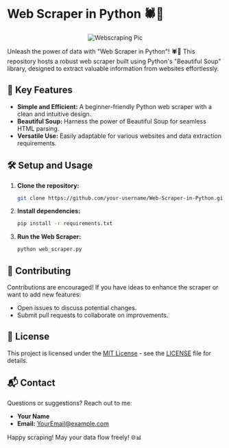 # Web Scraper in Python 🕷️🐍

<div align="center">
  <img src="https://blog-images.webscraper.io/images/RDUD7eLl4kzTSwESZiycUJmExDT27lMHiyfdcciK.png" alt="Webscraping Pic">
</div>

Unleash the power of data with "Web Scraper in Python"! 🕷️🐍 This repository hosts a robust web scraper built using Python's "Beautiful Soup" library, designed to extract valuable information from websites effortlessly.

## 🚀 Key Features

- **Simple and Efficient:** A beginner-friendly Python web scraper with a clean and intuitive design.
- **Beautiful Soup:** Harness the power of Beautiful Soup for seamless HTML parsing.
- **Versatile Use:** Easily adaptable for various websites and data extraction requirements.

## 🛠️ Setup and Usage

1. **Clone the repository:**
    ```bash
    git clone https://github.com/your-username/Web-Scraper-in-Python.git
    ```

2. **Install dependencies:**
    ```bash
    pip install -r requirements.txt
    ```

3. **Run the Web Scraper:**
    ```bash
    python web_scraper.py
    ```

## 🤝 Contributing

Contributions are encouraged! If you have ideas to enhance the scraper or want to add new features:

- Open issues to discuss potential changes.
- Submit pull requests to collaborate on improvements.

## 📝 License

This project is licensed under the [MIT License](LICENSE) - see the [LICENSE](LICENSE) file for details.

## 📬 Contact

Questions or suggestions? Reach out to me:

- **Your Name**
- **Email:** [YourEmail@example.com](mailto:YourEmail@example.com)

Happy scraping! May your data flow freely! 🌐📊

